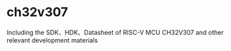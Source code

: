 # ch32v307
Including the SDK、HDK、Datasheet of RISC-V MCU CH32V307 and other relevant development materials
